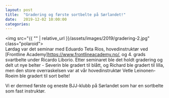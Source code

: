 ```yaml
---
layout: post
title:  "Gradering og første sortbelte på Sørlandet!"
date:   2019-12-02 10:00:00
categories:
---
```

<img src="{{ "" | relative_url }}/assets/images/2019/gradering-2.jpg" class="polaroid">
<br/>
Lørdag var det seminar med Eduardo Teta Rios, hovedinstruktør ved [Frontline Academy]<https://www.frontlineacademy.no/>,
og 4. grads svartbelte under Ricardo Liborio. Etter seminaret ble det holdt gradering og delt ut nye belter - Severin ble gradert til blått, og Richard ble gradert til lilla,
men den store overraskelsen var at vår hovedinstruktør Vetle Leinonen-Roeim ble gradert til sort belte! 

Vi er dermed første og eneste BJJ-klubb på Sørlandet som har en sortbelte som fast instruktør.
